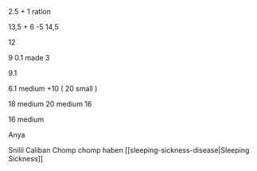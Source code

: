 

2.5   + 1 ration


13,5   +    6
-5
14,5




12

9
0.1 made
3

9.1



6.1 medium
+10     ( 20 small )

18 medium
20 medium
16

16 medium


Anya



Snilil
Caliban
Chomp chomp
haben [[sleeping-sickness-disease|Sleeping Sickness]]